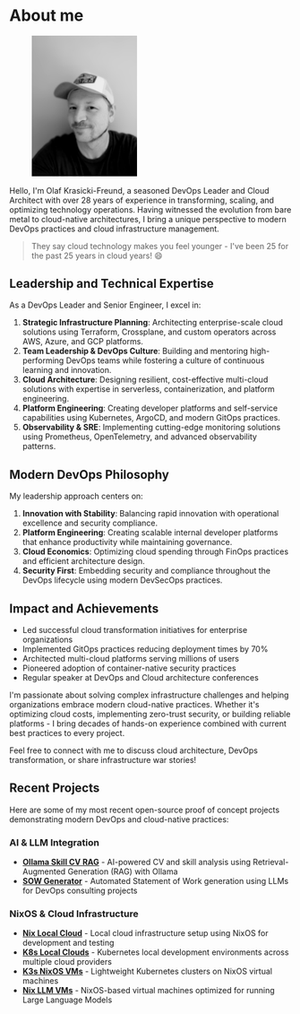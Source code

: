 # About me

<div align="left">

<figure><img src="../.gitbook/assets/PXL_20221014_102401611.PORTRAIT~2.jpg" alt="" width="188"><figcaption></figcaption></figure>

</div>

Hello, I'm Olaf Krasicki-Freund, a seasoned DevOps Leader and Cloud Architect with over 28 years of experience in transforming, scaling, and optimizing technology operations. Having witnessed the evolution from bare metal to cloud-native architectures, I bring a unique perspective to modern DevOps practices and cloud infrastructure management.

> They say cloud technology makes you feel younger - I've been 25 for the past 25 years in cloud years! 😄

## Leadership and Technical Expertise

As a DevOps Leader and Senior Engineer, I excel in:

1. **Strategic Infrastructure Planning**: Architecting enterprise-scale cloud solutions using Terraform, Crossplane, and custom operators across AWS, Azure, and GCP platforms.
2. **Team Leadership & DevOps Culture**: Building and mentoring high-performing DevOps teams while fostering a culture of continuous learning and innovation.
3. **Cloud Architecture**: Designing resilient, cost-effective multi-cloud solutions with expertise in serverless, containerization, and platform engineering.
4. **Platform Engineering**: Creating developer platforms and self-service capabilities using Kubernetes, ArgoCD, and modern GitOps practices.
5. **Observability & SRE**: Implementing cutting-edge monitoring solutions using Prometheus, OpenTelemetry, and advanced observability patterns.

## Modern DevOps Philosophy

My leadership approach centers on:

1. **Innovation with Stability**: Balancing rapid innovation with operational excellence and security compliance.
2. **Platform Engineering**: Creating scalable internal developer platforms that enhance productivity while maintaining governance.
3. **Cloud Economics**: Optimizing cloud spending through FinOps practices and efficient architecture design.
4. **Security First**: Embedding security and compliance throughout the DevOps lifecycle using modern DevSecOps practices.

## Impact and Achievements

- Led successful cloud transformation initiatives for enterprise organizations
- Implemented GitOps practices reducing deployment times by 70%
- Architected multi-cloud platforms serving millions of users
- Pioneered adoption of container-native security practices
- Regular speaker at DevOps and Cloud architecture conferences

I'm passionate about solving complex infrastructure challenges and helping organizations embrace modern cloud-native practices. Whether it's optimizing cloud costs, implementing zero-trust security, or building reliable platforms - I bring decades of hands-on experience combined with current best practices to every project.

Feel free to connect with me to discuss cloud architecture, DevOps transformation, or share infrastructure war stories!

## Recent Projects

Here are some of my most recent open-source proof of concept projects demonstrating modern DevOps and cloud-native practices:

### AI & LLM Integration

- **[Ollama Skill CV RAG](https://github.com/olafkfreund/ollama-skill-cv-rag)** - AI-powered CV and skill analysis using Retrieval-Augmented Generation (RAG) with Ollama
- **[SOW Generator](https://github.com/olafkfreund/SOW-generator)** - Automated Statement of Work generation using LLMs for DevOps consulting projects

### NixOS & Cloud Infrastructure

- **[Nix Local Cloud](https://github.com/olaffreund/nix-local-cloud)** - Local cloud infrastructure setup using NixOS for development and testing
- **[K8s Local Clouds](https://github.com/olaffreund/k8s-local-clouds)** - Kubernetes local development environments across multiple cloud providers
- **[K3s NixOS VMs](https://github.com/olaffreund/ks3-nixos-vms)** - Lightweight Kubernetes clusters on NixOS virtual machines
- **[Nix LLM VMs](https://github.com/olaffreund/nix-llm-vms)** - NixOS-based virtual machines optimized for running Large Language Models
